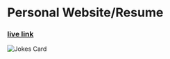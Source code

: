 # Personal Website/Resume

### [live link](https://r97draco.github.io/Resume/)

![Jokes Card](https://readme-jokes.vercel.app/api?hideBorder&theme=black&qColor=%23fff&aColor=%23fff&bgColor=%23b2beb5)
